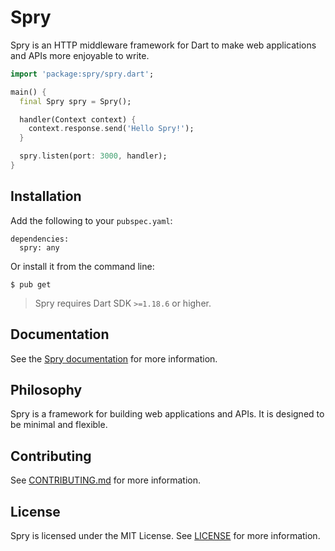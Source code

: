 # Spry

Spry is an HTTP middleware framework for Dart to make web applications and APIs more enjoyable to write.

```dart
import 'package:spry/spry.dart';

main() {
  final Spry spry = Spry();

  handler(Context context) {
    context.response.send('Hello Spry!');
  }

  spry.listen(port: 3000, handler);
}
```

## Installation

Add the following to your `pubspec.yaml`:

    dependencies:
      spry: any

Or install it from the command line:

    $ pub get

> Spry requires Dart SDK `>=1.18.6` or higher.

## Documentation

See the [Spry documentation](https://spry.odroe.com) for more information.

## Philosophy

Spry is a framework for building web applications and APIs. It is designed to be minimal and flexible.

## Contributing

See [CONTRIBUTING.md](CONTRIBUTING.md) for more information.

## License

Spry is licensed under the MIT License. See [LICENSE](LICENSE) for more information.

